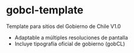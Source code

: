 # gobcl-template

Template para sitios del Gobierno de Chile V1.0

* Adaptable a múltiples resoluciones de pantalla
* Incluye tipografía oficial de gobierno (gobCL)
